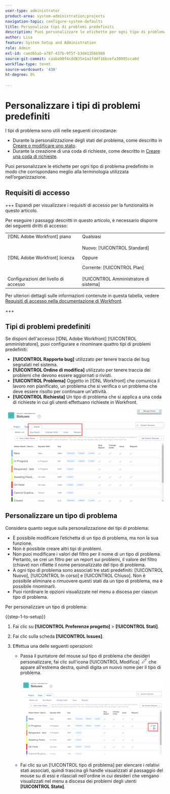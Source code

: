 ```yaml
---
user-type: administrator
product-area: system-administration;projects
navigation-topic: configure-system-defaults
title: Personalizza tipi di problemi predefiniti
description: Puoi personalizzare le etichette per ogni tipo di problema predefinito in modo che corrispondano meglio alla terminologia utilizzata nell’organizzazione. I tipi di problema sono utili per personalizzare gli stati dei problemi e creare code di richieste.
author: Lisa
feature: System Setup and Administration
role: Admin
exl-id: caed65ab-a787-437b-9f5f-b3d4135bb980
source-git-commit: caaba90f4cdd835e1a1fddf16bcefa30995cca0d
workflow-type: tm+mt
source-wordcount: '430'
ht-degree: 0%

---
```


# Personalizzare i tipi di problemi predefiniti

I tipi di problema sono utili nelle seguenti circostanze:

* Durante la personalizzazione degli stati del problema, come descritto in [Creare o modificare uno stato](../../../administration-and-setup/customize-workfront/creating-custom-status-and-priority-labels/create-or-edit-a-status.md).
* Durante la creazione di una coda di richieste, come descritto in [Creare una coda di richieste](../../../manage-work/requests/create-and-manage-request-queues/create-request-queue.md).

Puoi personalizzare le etichette per ogni tipo di problema predefinito in modo che corrispondano meglio alla terminologia utilizzata nell’organizzazione.

## Requisiti di accesso

+++ Espandi per visualizzare i requisiti di accesso per la funzionalità in questo articolo.

Per eseguire i passaggi descritti in questo articolo, è necessario disporre dei seguenti diritti di accesso:

<table style="table-layout:auto"> 
 <col> 
 <col> 
 <tbody> 
  <tr> 
   <td role="rowheader">[!DNL Adobe Workfront] piano</td> 
   <td>Qualsiasi</td> 
  </tr> 
  <tr> 
   <td role="rowheader">[!DNL Adobe Workfront] licenza</td> 
   <td><p>Nuovo: [!UICONTROL Standard]</p>
   Oppure
   <p>Corrente: [!UICONTROL Plan]</p>
   </td> 
  </tr>
  <tr>
   <td role="rowheader">Configurazioni del livello di accesso</td> 
   <td>[!UICONTROL Amministratore di sistema]</td>
  </tr> 
 </tbody> 
</table>

Per ulteriori dettagli sulle informazioni contenute in questa tabella, vedere [Requisiti di accesso nella documentazione di Workfront](/help/quicksilver/administration-and-setup/add-users/access-levels-and-object-permissions/access-level-requirements-in-documentation.md).

+++

## Tipi di problemi predefiniti

Se disponi dell&#39;accesso [!DNL Adobe Workfront] [!UICONTROL amministratore], puoi configurare e rinominare quattro tipi di problemi predefiniti:

* **[!UICONTROL Rapporto bug]** utilizzato per tenere traccia dei bug segnalati nel sistema.
* **[!UICONTROL Ordine di modifica]** utilizzato per tenere traccia dei problemi che devono essere aggiornati o rivisti.
* **[!UICONTROL Problema]** Oggetto in [!DNL Workfront] che comunica il lavoro non pianificato, un problema che si verifica o un problema che deve essere risolto per continuare un&#39;attività.
* **[!UICONTROL Richiesta]** Un tipo di problema che si applica a una coda di richieste in cui gli utenti effettuano richieste in Workfront.

![](assets/default-issue-types.png)

## Personalizzare un tipo di problema

Considera quanto segue sulla personalizzazione dei tipi di problema:

* È possibile modificare l’etichetta di un tipo di problema, ma non la sua funzione.
* Non è possibile creare altri tipi di problemi.
* Non puoi modificare i valori del filtro per il nome di un tipo di problema. Pertanto, se crei un filtro per un report sui problemi, il valore del filtro (chiave) non riflette il nome personalizzato del tipo di problema.
* A ogni tipo di problema sono associati tre stati predefiniti: [!UICONTROL Nuovo], [!UICONTROL In corso] e [!UICONTROL Chiuso]. Non è possibile eliminare o rimuovere questi stati da un tipo di problema, ma è possibile rinominarli.
* Puoi riordinare le opzioni visualizzate nel menu a discesa per ciascun tipo di problema.

Per personalizzare un tipo di problema:

{{step-1-to-setup}}

1. Fai clic su **[!UICONTROL Preferenze progetto]** > **[!UICONTROL Stati]**.

1. Fai clic sulla scheda **[!UICONTROL Issues]**.
1. Effettua una delle seguenti operazioni:

   * Passa il puntatore del mouse sul tipo di problema che desideri personalizzare, fai clic sull&#39;icona [!UICONTROL Modifica] ![](assets/edit-icon.png) che appare all&#39;estrema destra, quindi digita un nuovo nome per il tipo di problema.

     ![](assets/customize-issue-type.png)

   * Fai clic su un [!UICONTROL tipo di problema] per elencare i relativi stati associati, quindi trascina gli handle visualizzati al passaggio del mouse su di essi e rilasciali nell&#39;ordine in cui desideri che vengano visualizzati nel menu a discesa dei problemi degli utenti **[!UICONTROL Stato]**.
